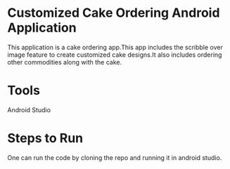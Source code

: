 # Customized Cake Ordering Android Application

This application is a cake ordering app.This app includes the scribble over image feature to create customized cake designs.It also includes ordering other commodities along with the cake.

# Tools
Android Studio

# Steps to Run
One can run the code by cloning the repo and running it in android studio.
